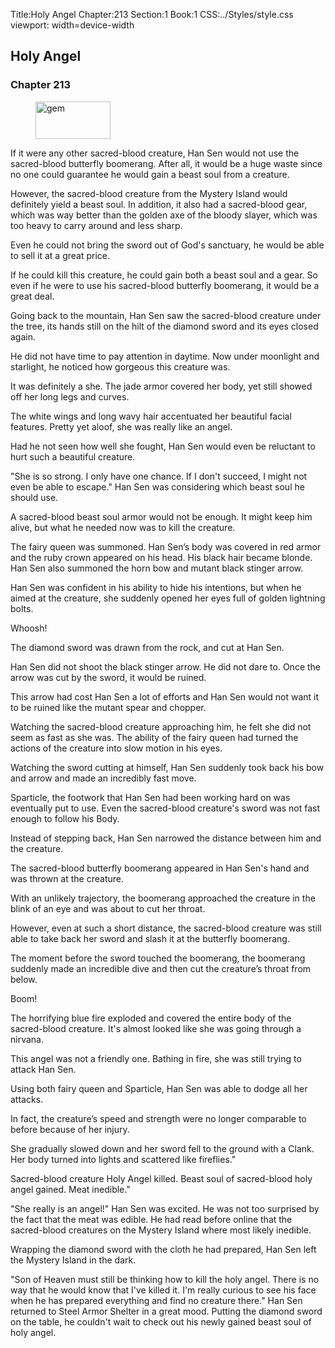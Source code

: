 Title:Holy Angel 
Chapter:213 
Section:1 
Book:1 
CSS:../Styles/style.css 
viewport: width=device-width
  
## Holy Angel
### Chapter 213
  
<figure>
	<img src="../Images/gem.gif" alt="gem" id="gem" width="120" height="60" />
</figure>
  

  
If it were any other sacred-blood creature, Han Sen would not use the sacred-blood butterfly boomerang. After all, it would be a huge waste since no one could guarantee he would gain a beast soul from a creature.

However, the sacred-blood creature from the Mystery Island would definitely yield a beast soul. In addition, it also had a sacred-blood gear, which was way better than the golden axe of the bloody slayer, which was too heavy to carry around and less sharp.

Even he could not bring the sword out of God's sanctuary, he would be able to sell it at a great price.

If he could kill this creature, he could gain both a beast soul and a gear. So even if he were to use his sacred-blood butterfly boomerang, it would be a great deal.

Going back to the mountain, Han Sen saw the sacred-blood creature under the tree, its hands still on the hilt of the diamond sword and its eyes closed again.

He did not have time to pay attention in daytime. Now under moonlight and starlight, he noticed how gorgeous this creature was.

It was definitely a she. The jade armor covered her body, yet still showed off her long legs and curves.

The white wings and long wavy hair accentuated her beautiful facial features. Pretty yet aloof, she was really like an angel.

Had he not seen how well she fought, Han Sen would even be reluctant to hurt such a beautiful creature.

"She is so strong. I only have one chance. If I don't succeed, I might not even be able to escape." Han Sen was considering which beast soul he should use.

A sacred-blood beast soul armor would not be enough. It might keep him alive, but what he needed now was to kill the creature.

The fairy queen was summoned. Han Sen’s body was covered in red armor and the ruby crown appeared on his head. His black hair became blonde. Han Sen also summoned the horn bow and mutant black stinger arrow.

Han Sen was confident in his ability to hide his intentions, but when he aimed at the creature, she suddenly opened her eyes full of golden lightning bolts.

Whoosh!

The diamond sword was drawn from the rock, and cut at Han Sen.

Han Sen did not shoot the black stinger arrow. He did not dare to. Once the arrow was cut by the sword, it would be ruined.

This arrow had cost Han Sen a lot of efforts and Han Sen would not want it to be ruined like the mutant spear and chopper.

Watching the sacred-blood creature approaching him, he felt she did not seem as fast as she was. The ability of the fairy queen had turned the actions of the creature into slow motion in his eyes.

Watching the sword cutting at himself, Han Sen suddenly took back his bow and arrow and made an incredibly fast move.

Sparticle, the footwork that Han Sen had been working hard on was eventually put to use. Even the sacred-blood creature's sword was not fast enough to follow his Body.

Instead of stepping back, Han Sen narrowed the distance between him and the creature.

The sacred-blood butterfly boomerang appeared in Han Sen's hand and was thrown at the creature.

With an unlikely trajectory, the boomerang approached the creature in the blink of an eye and was about to cut her throat.

However, even at such a short distance, the sacred-blood creature was still able to take back her sword and slash it at the butterfly boomerang.

The moment before the sword touched the boomerang, the boomerang suddenly made an incredible dive and then cut the creature’s throat from below.

Boom!

The horrifying blue fire exploded and covered the entire body of the sacred-blood creature. It's almost looked like she was going through a nirvana.

This angel was not a friendly one. Bathing in fire, she was still trying to attack Han Sen.

Using both fairy queen and Sparticle, Han Sen was able to dodge all her attacks.

In fact, the creature’s speed and strength were no longer comparable to before because of her injury.

She gradually slowed down and her sword fell to the ground with a Clank. Her body turned into lights and scattered like fireflies."

Sacred-blood creature Holy Angel killed. Beast soul of sacred-blood holy angel gained. Meat inedible."

"She really is an angel!" Han Sen was excited. He was not too surprised by the fact that the meat was edible. He had read before online that the sacred-blood creatures on the Mystery Island where most likely inedible.

Wrapping the diamond sword with the cloth he had prepared, Han Sen left the Mystery Island in the dark.

"Son of Heaven must still be thinking how to kill the holy angel. There is no way that he would know that I've killed it. I'm really curious to see his face when he has prepared everything and find no creature there." Han Sen returned to Steel Armor Shelter in a great mood. Putting the diamond sword on the table, he couldn't wait to check out his newly gained beast soul of holy angel.